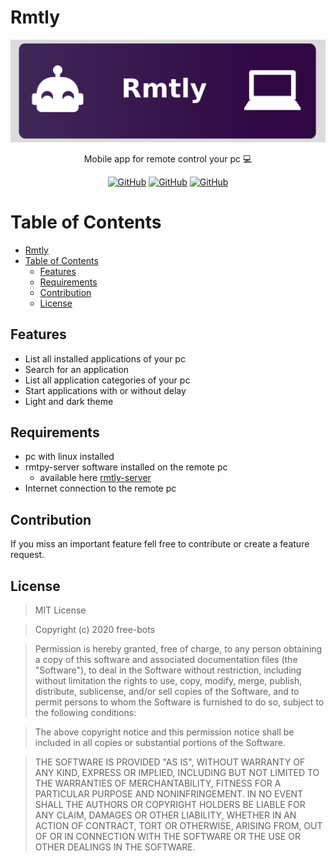 # Rmtly
![](./.README/header.png)

<p align="center">Mobile app for remote control your pc 💻️</p>

<p align="center">
    <a href="https://github.com/free-bots/rmtly/releases" alt="GitHub release (latest by date)">
        <img alt="GitHub" src="https://img.shields.io/github/v/release/free-bots/TemperatureGauge?style=flat-square"></a>
    <a href="https://github.com/free-bots/rmtly/blob/master/LICENSE.md" alt="License">
        <img alt="GitHub" src="https://img.shields.io/github/license/free-bots/TemperatureGauge?style=flat-square"></a>
    <a href="https://github.com/free-bots/rmtly/graphs/contributors" alt="Contributors">
        <img alt="GitHub" src="https://img.shields.io/github/contributors/free-bots/rmtly?style=flat-square"></a>
</p>

# Table of Contents

- [Rmtly](#rmtly)
- [Table of Contents](#table-of-contents)
  - [Features](#features)
  - [Requirements](#requirements)
  - [Contribution](#contribution)
  - [License](#license)

## Features

- List all installed applications of your pc
- Search for an application
- List all application categories of your pc
- Start applications with or without delay
- Light and dark theme

## Requirements
- pc with linux installed
- rmtpy-server software installed on the remote pc
  - available here [rmtly-server](https://github.com/free-bots/rmtly-server)
- Internet connection to the remote pc

## Contribution

If you miss an important feature fell free to contribute or create a feature request.

## License

>MIT License

>Copyright (c) 2020 free-bots

>Permission is hereby granted, free of charge, to any person obtaining a copy
of this software and associated documentation files (the "Software"), to deal
in the Software without restriction, including without limitation the rights
to use, copy, modify, merge, publish, distribute, sublicense, and/or sell
copies of the Software, and to permit persons to whom the Software is
furnished to do so, subject to the following conditions:

>The above copyright notice and this permission notice shall be included in all
copies or substantial portions of the Software.

>THE SOFTWARE IS PROVIDED "AS IS", WITHOUT WARRANTY OF ANY KIND, EXPRESS OR
IMPLIED, INCLUDING BUT NOT LIMITED TO THE WARRANTIES OF MERCHANTABILITY,
FITNESS FOR A PARTICULAR PURPOSE AND NONINFRINGEMENT. IN NO EVENT SHALL THE
AUTHORS OR COPYRIGHT HOLDERS BE LIABLE FOR ANY CLAIM, DAMAGES OR OTHER
LIABILITY, WHETHER IN AN ACTION OF CONTRACT, TORT OR OTHERWISE, ARISING FROM,
OUT OF OR IN CONNECTION WITH THE SOFTWARE OR THE USE OR OTHER DEALINGS IN THE
SOFTWARE.
